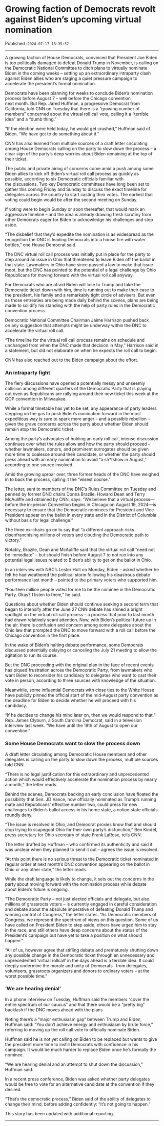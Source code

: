 # Growing faction of Democrats revolt against Biden’s upcoming virtual nomination

Published :`2024-07-17 13:35:57`

---

A growing faction of House Democrats, convinced that President Joe Biden is too politically damaged to defeat Donald Trump in November, is calling on the Democratic National Committee to ditch plans to virtually nominate Biden in the coming weeks – setting up an extraordinary intraparty clash against Biden allies who are staging a quiet pressure campaign to accelerate the president’s formal nomination.

Democrats have been planning for weeks to conclude Biden’s nomination process before August 7 – well before the Chicago convention next month. But Rep. Jared Huffman, a progressive Democrat from California, told CNN on Tuesday that there is a “growing number of members” concerned about the virtual roll call vote, calling it a “terrible idea” and a “dumb thing.”

“If the election were held today, he would get crushed,” Huffman said of Biden. “We have got to do something about it.”

CNN has also learned from multiple sources of a draft letter circulating among House Democrats calling on the party to slow down the process – a clear sign of the party’s deep worries about Biden remaining at the top of their ticket.

The public and private airing of concerns come amid a push among some Biden allies to kick off Biden’s virtual roll call process as quickly as possible, according to six Democratic officials familiar with the discussions. Two key Democratic committees have long been set to gather this coming Friday and Sunday to discuss the exact timeline for delegates across the country to start casting their votes. The earliest that voting could begin would be after the second meeting on Sunday.

If voting were to begin Sunday or soon thereafter, that would mark an aggressive timeline – and the idea is already drawing fresh scrutiny from other Democrats eager for Biden to acknowledge his challenges and step aside.

“The disbelief that they’d expedite the nomination is as widespread as the recognition the DNC is leading Democrats into a house fire with water bottles,” one House Democrat said.

The DNC virtual roll call process was initially put in place for the party to step around an issue in Ohio that threatened to leave Biden off the ballot in that state. Lawmakers in Ohio have since passed a law to make that issue moot, but the DNC has pointed to the potential of a legal challenge by Ohio Republicans for moving forward with the virtual roll call anyway.

For Democrats who are afraid Biden will lose to Trump and take the Democratic ticket down with him, time is running out to make their case to the president, his family and a remarkably tight circle of advisers. But even as those entreaties are being made daily behind the scenes, plans are being made to solidify his standing with the help of party rules in the Democratic convention process.

Democratic National Committee Chairman Jaime Harrison pushed back on any suggestion that attempts might be underway within the DNC to accelerate the virtual roll call.

“The timeline for the virtual roll call process remains on schedule and unchanged from when the DNC made that decision in May,” Harrison said in a statement, but did not elaborate on when he expects the roll call to begin.

CNN has also reached out to the Biden campaign about the effort.

### An intraparty fight

The fiery discussions have opened a potentially messy and unseemly collision among different quarters of the Democratic Party that is playing out even as Republicans are rallying around their new ticket this week at the GOP convention in Milwaukee.

While a formal timetable has yet to be set, any appearance of party leaders stepping on the gas to push Biden’s nomination forward in the most expeditious way is sure to spark more anger – and a possible rebellion – given the grave concerns across the party about whether Biden should remain atop the Democratic ticket.

Among the party’s advocates of holding an early roll call, intense discussion continues over what the rules allow and how the party should proceed – whether lawmakers, donors, and prominent surrogates should be given more time to coalesce around their candidate, or whether the party should press ahead with an early nomination to avoid “a sh*tshow in August,” according to one source involved.

Amid the growing uproar over, three former heads of the DNC have weighed in to back the process, calling it the “wisest course.”

The letter, sent to members of the DNC’s Rules Committee on Tuesday and penned by former DNC chairs Donna Brazile, Howard Dean and Terry McAuliffe and obtained by CNN, says: “We believe that a virtual process—before the in-person Convention begins in Chicago on August 19, 2024—is necessary to ensure that the Democratic nominees for President and Vice President appear on the ballot in every state and in the District of Columbia without basis for legal challenge.”

The three ex-chairs go on to say that “a different approach risks disenfranchising millions of voters and clouding the Democratic path to victory.”

Notably, Brazile, Dean and McAuliffe said that the virtual roll call “need not be immediate” – but should finish before August 7 to not run into any potential legal issues related to Biden’s ability to get on the ballot in Ohio.

In an interview with NBC’s Lester Holt on Monday, Biden – asked whether he felt he had weathered the political storm following his disastrous debate performance last month – pointed to the primary voters who supported him.

“Fourteen million people voted for me to be the nominee in the Democratic Party. Okay? I listen to them,” he said.

Questions about whether Biden should continue seeking a second term that began to intensify after the June 27 CNN debate has shined a bright spotlight on the virtual roll call process – a process that prior to last month had drawn relatively scant attention. Now, with Biden’s political future up in the air, there is confusion and concern among some delegates about the Ohio law that prompted the DNC to move forward with a roll call before the Chicago convention in the first place.

In the wake of Biden’s halting debate performance, some Democrats discussed potentially delaying or canceling the July 21 meeting to allow the agitation to run its course.

But the DNC proceeding with the original plan in the face of recent events has piqued frustration across the Democratic Party, from lawmakers who want Biden to reconsider his candidacy to delegates who want to cast their vote in person, according to three sources with knowledge of the situation.

Meanwhile, some influential Democrats with close ties to the White House have publicly pinned the official start of the mid-August party convention as the deadline for Biden to decide whether he will proceed with his candidacy.

“If he decides to change his mind later on, then we would respond to that,” Rep. James Clyburn, a South Carolina Democrat, said in a television interview last week. “We have until the 19th of August to open our convention.”

### Some House Democrats want to slow the process down

A draft letter circulating among Democratic House members and other delegates is calling on the party to slow down the process, multiple sources told CNN.

“There is no legal justification for this extraordinary and unprecedented action which would effectively accelerate the nomination process by nearly a month,” the letter reads.

Behind the scenes, Democrats backing an early conclusion have floated the possibility that Sen. JD Vance, now officially nominated as Trump’s running mate and Republicans’ effective number two, could press for new challenges to Biden’s ballot access in his home state, a notion state officials roundly deny.

“The issue is resolved in Ohio, and Democrat proxies know that and should stop trying to scapegoat Ohio for their own party’s disfunction,” Ben Kindel, press secretary for Ohio secretary of state Frank LaRose, tells CNN.

The letter drafted by Huffman – who confirmed its authenticity and said it was unclear when they planned to send it out – agrees the issue is resolved.

“At this point there is no serious threat to the Democratic ticket nominated in regular order at next month’s DNC convention appearing on the ballot in Ohio or any other state,” the letter reads.

While the draft language is likely to change, it sets out the concerns in the party about moving forward with the nomination process while debate about Biden’s future is ongoing.

“The Democratic Party – not just elected officials and delegate, but also millions of grassroots voters – is currently engaged in careful consideration and debate about the absolute imperative of defeating Donald Trump and winning control of Congress,” the letter states. “As Democratic members of Congress, we represent the spectrum of views on this question. Some of us have called on President Biden to step aside, others have urged him to stay in the race, and still others have deep concerns about the status of the President’s campaign but have yet to take a position on what should happen.”

“All of us, however agree that stifling debate and prematurely shutting down any possible change in the Democratic ticket through an unnecessary and unprecedented ‘virtual rollcall’ in the days ahead is a terrible idea. It could deeply undermine the morale and unity of Democrats- from delegates, volunteers, grassroots organizers and donors to ordinary voters – at the worst possible time.”

### ‘We are hearing denial’

In a phone interview on Tuesday, Huffman said the members “cover the entire spectrum of our caucus” and that there would be a “pretty big” backlash if the DNC moves ahead with the plans.

Noting there’s a “major enthusiasm gap” between Trump and Biden, Huffman said: “You don’t achieve energy and enthusiasm by brute force,” referring to moving up the roll call vote to officially nominate Biden.

Huffman said he is not yet calling on Biden to be replaced but wants to give the president more time to instill Democrats with confidence in his campaign. It would be much harder to replace Biden once he’s formally the nominee.

“We are hearing denial and an attempt to shut down the discussion,” Huffman said.

In a recent press conference, Biden was asked whether party delegates would be free to vote for an alternative candidate at the convention if they desired.

“That’s the democratic process,” Biden said of the ability of delegates to change their mind, before adding confidently: “It’s not going to happen.”

This story has been updated with additional reporting.

---

